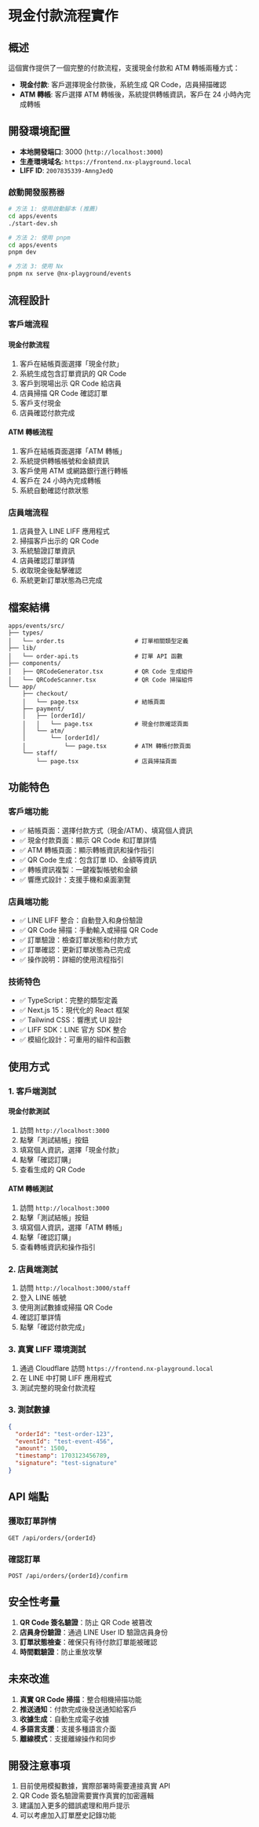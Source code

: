 # 現金付款流程實作

## 概述

這個實作提供了一個完整的付款流程，支援現金付款和 ATM 轉帳兩種方式：

- **現金付款**: 客戶選擇現金付款後，系統生成 QR Code，店員掃描確認
- **ATM 轉帳**: 客戶選擇 ATM 轉帳後，系統提供轉帳資訊，客戶在 24 小時內完成轉帳

## 開發環境配置

- **本地開發端口**: 3000 (`http://localhost:3000`)
- **生產環境域名**: `https://frontend.nx-playground.local`
- **LIFF ID**: `2007835339-AmngJedQ`

### 啟動開發服務器

```bash
# 方法 1: 使用啟動腳本 (推薦)
cd apps/events
./start-dev.sh

# 方法 2: 使用 pnpm
cd apps/events
pnpm dev

# 方法 3: 使用 Nx
pnpm nx serve @nx-playground/events
```

## 流程設計

### 客戶端流程

#### 現金付款流程

1. 客戶在結帳頁面選擇「現金付款」
2. 系統生成包含訂單資訊的 QR Code
3. 客戶到現場出示 QR Code 給店員
4. 店員掃描 QR Code 確認訂單
5. 客戶支付現金
6. 店員確認付款完成

#### ATM 轉帳流程

1. 客戶在結帳頁面選擇「ATM 轉帳」
2. 系統提供轉帳帳號和金額資訊
3. 客戶使用 ATM 或網路銀行進行轉帳
4. 客戶在 24 小時內完成轉帳
5. 系統自動確認付款狀態

### 店員端流程

1. 店員登入 LINE LIFF 應用程式
2. 掃描客戶出示的 QR Code
3. 系統驗證訂單資訊
4. 店員確認訂單詳情
5. 收取現金後點擊確認
6. 系統更新訂單狀態為已完成

## 檔案結構

```
apps/events/src/
├── types/
│   └── order.ts                    # 訂單相關類型定義
├── lib/
│   └── order-api.ts                # 訂單 API 函數
├── components/
│   ├── QRCodeGenerator.tsx         # QR Code 生成組件
│   └── QRCodeScanner.tsx           # QR Code 掃描組件
└── app/
    ├── checkout/
    │   └── page.tsx                # 結帳頁面
    ├── payment/
    │   ├── [orderId]/
    │   │   └── page.tsx            # 現金付款確認頁面
    │   └── atm/
    │       └── [orderId]/
    │           └── page.tsx        # ATM 轉帳付款頁面
    └── staff/
        └── page.tsx                # 店員掃描頁面
```

## 功能特色

### 客戶端功能

- ✅ 結帳頁面：選擇付款方式（現金/ATM）、填寫個人資訊
- ✅ 現金付款頁面：顯示 QR Code 和訂單詳情
- ✅ ATM 轉帳頁面：顯示轉帳資訊和操作指引
- ✅ QR Code 生成：包含訂單 ID、金額等資訊
- ✅ 轉帳資訊複製：一鍵複製帳號和金額
- ✅ 響應式設計：支援手機和桌面瀏覽

### 店員端功能

- ✅ LINE LIFF 整合：自動登入和身份驗證
- ✅ QR Code 掃描：手動輸入或掃描 QR Code
- ✅ 訂單驗證：檢查訂單狀態和付款方式
- ✅ 訂單確認：更新訂單狀態為已完成
- ✅ 操作說明：詳細的使用流程指引

### 技術特色

- ✅ TypeScript：完整的類型定義
- ✅ Next.js 15：現代化的 React 框架
- ✅ Tailwind CSS：響應式 UI 設計
- ✅ LIFF SDK：LINE 官方 SDK 整合
- ✅ 模組化設計：可重用的組件和函數

## 使用方式

### 1. 客戶端測試

#### 現金付款測試

1. 訪問 `http://localhost:3000`
2. 點擊「測試結帳」按鈕
3. 填寫個人資訊，選擇「現金付款」
4. 點擊「確認訂購」
5. 查看生成的 QR Code

#### ATM 轉帳測試

1. 訪問 `http://localhost:3000`
2. 點擊「測試結帳」按鈕
3. 填寫個人資訊，選擇「ATM 轉帳」
4. 點擊「確認訂購」
5. 查看轉帳資訊和操作指引

### 2. 店員端測試

1. 訪問 `http://localhost:3000/staff`
2. 登入 LINE 帳號
3. 使用測試數據或掃描 QR Code
4. 確認訂單詳情
5. 點擊「確認付款完成」

### 3. 真實 LIFF 環境測試

1. 通過 Cloudflare 訪問 `https://frontend.nx-playground.local`
2. 在 LINE 中打開 LIFF 應用程式
3. 測試完整的現金付款流程

### 3. 測試數據

```json
{
  "orderId": "test-order-123",
  "eventId": "test-event-456",
  "amount": 1500,
  "timestamp": 1703123456789,
  "signature": "test-signature"
}
```

## API 端點

### 獲取訂單詳情

```
GET /api/orders/{orderId}
```

### 確認訂單

```
POST /api/orders/{orderId}/confirm
```

## 安全性考量

1. **QR Code 簽名驗證**：防止 QR Code 被篡改
2. **店員身份驗證**：通過 LINE User ID 驗證店員身份
3. **訂單狀態檢查**：確保只有待付款訂單能被確認
4. **時間戳驗證**：防止重放攻擊

## 未來改進

1. **真實 QR Code 掃描**：整合相機掃描功能
2. **推送通知**：付款完成後發送通知給客戶
3. **收據生成**：自動生成電子收據
4. **多語言支援**：支援多種語言介面
5. **離線模式**：支援離線操作和同步

## 開發注意事項

1. 目前使用模擬數據，實際部署時需要連接真實 API
2. QR Code 簽名驗證需要實作真實的加密邏輯
3. 建議加入更多的錯誤處理和用戶提示
4. 可以考慮加入訂單歷史記錄功能
